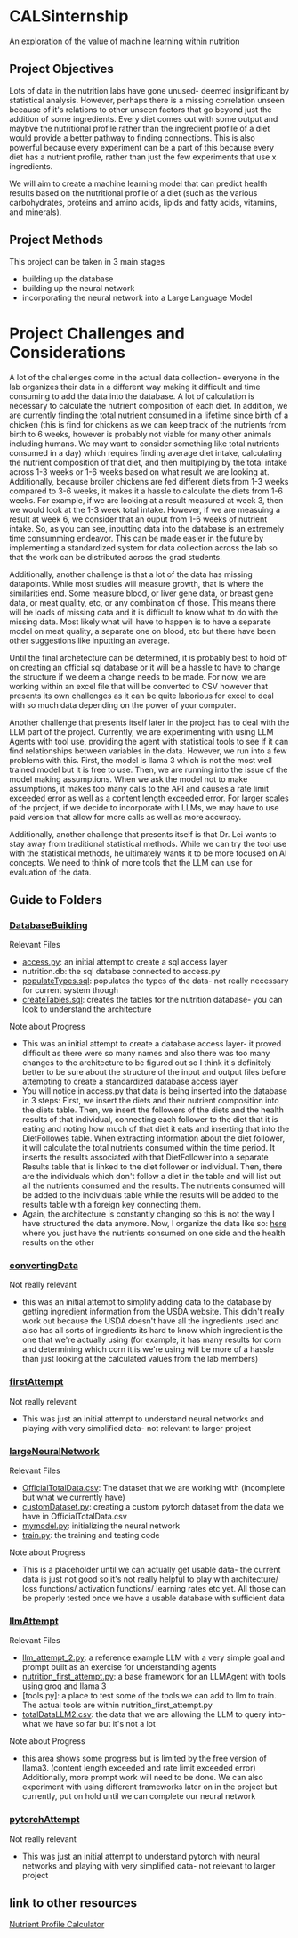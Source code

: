 # CALSinternship
An exploration of the value of machine learning within nutrition

## Project Objectives
Lots of data in the nutrition labs have gone unused- deemed insignificant by statistical analysis. However, perhaps there is a missing correlation unseen because of it's relations to other unseen factors that go beyond just the addition of some ingredients. Every diet comes out with some output and maybve the nutritional profile rather than the ingredient profile of a diet would provide a better pathway to finding connections. This is also powerful because every experiment can be a part of this because every diet has a nutrient profile, rather than just the few experiments that use x ingredients. 

We will aim to create a machine learning model that can predict health results based on the nutritional profile of a diet (such as the various carbohydrates, proteins and amino acids, lipids and fatty acids, vitamins, and minerals).

## Project Methods
This project can be taken in 3 main stages 
- building up the database
- building up the neural network
- incorporating the neural network into a Large Language Model

# Project Challenges and Considerations 
A lot of the challenges come in the actual data collection- everyone in the lab organizes their data in a different way making it difficult and time consuming to add the data into the database. A lot of calculation is necessary to calculate the nutrient composition of each diet. In addition, we are currently finding the total nutrient consumed in a lifetime since birth of a chicken (this is find for chickens as we can keep track of the nutrients from birth to 6 weeks, however is probably not viable for many other animals including humans. We may want to consider something like total nutrients consumed in a day) which requires finding average diet intake, calculating the nutrient composition of that diet, and then multiplying by the total intake across 1-3 weeks or 1-6 weeks based on what result we are looking at. Additionally, because broiler chickens are fed different diets from 1-3 weeks compared to 3-6 weeks, it makes it a hassle to calculate the diets from 1-6 weeks. For example, if we are looking at a result measured at week 3, then we would look at the 1-3 week total intake. However, if we are measuing a result at week 6, we consider that an ouput from 1-6 weeks of nutrient intake. So, as you can see, inputting data into the database is an extremely time consumming endeavor. This can be made easier in the future by implementing a standardized system for data collection across the lab so that the work can be distributed across the grad students.

Additionally, another challenge is that a lot of the data has missing datapoints. While most studies will measure growth, that is where the similarities end. Some measure blood, or liver gene data, or breast gene data, or meat quality, etc, or any combination of those. This means there will be loads of missing data and it is difficult to know what to do with the missing data. Most likely what will have to happen is to have a separate model on meat quality, a separate one on blood, etc but there have been other suggestions like inputting an average.

Until the final archetecture can be determined, it is probably best to hold off on creating an official sql database or it will be a hassle to have to change the structure if we deem a change needs to be made. For now, we are working within an excel file that will be converted to CSV however that presents its own challenges as it can be quite laborious for excel to deal with so much data depending on the power of your computer. 

Another challenge that presents itself later in the project has to deal with the LLM part of the project. Currently, we are experimenting with using LLM Agents with tool use, providing the agent with statistical tools to see if it can find relationships between variables in the data. However, we run into a few problems with this. First, the model is llama 3 which is not the most well trained model but it is free to use. Then, we are running into the issue of the model making assumptions. When we ask the model not to make assumptions, it makes too many calls to the API and causes a rate limit exceeded error as well as a content length exceeded error. For larger scales of the project, if we decide to incorporate with LLMs, we may have to use paid version that allow for more calls as well as more accuracy. 

Additionally, another challenge that presents itself is that Dr. Lei wants to stay away from traditional statistical methods. While we can try the tool use with the statistical methods, he ultimately wants it to be more focused on AI concepts. We need to think of more tools that the LLM can use for evaluation of the data.

## Guide to Folders
### [DatabaseBuilding](./DatabaseBuilding)
Relevant Files 
- [access.py](./DatabaseBuilding/access.py): an initial attempt to create a sql access layer
- nutrition.db: the sql database connected to access.py
- [populateTypes.sql](./DatabaseBuilding/populateTypes.sql): populates the types of the data- not really necessary for current system though
- [createTables.sql](./DatabaseBuilding/createTables.sql): creates the tables for the nutrition database- you can look to understand the architecture

Note about Progress
- This was an initial attempt to create a database access layer- it proved difficult as there were so many names and also there was too many changes to the architecture to be figured out so I think it's definitely better to be sure about the structure of the input and output files before attempting to create a standardized database access layer
- You will notice in access.py that data is being inserted into the database in 3 steps: First, we insert the diets and their nutrient composition into the diets table. Then, we insert the followers of the diets and the health results of that individual, connecting each follower to the diet that it is eating and noting how much of that diet it eats and inserting that into the DietFollowes table. When extracting information about the diet follower, it will calculate the total nutrients consumed within the time period. It inserts the results associated with that DietFollower into a separate Results table that is linked to the diet follower or individual. Then, there are the individuals which don't follow a diet in the table and will list out all the nutrients consumed and the results. The nutrients consumed will be added to the individuals table while the results will be added to the results table with a foreign key connecting them.
- Again, the architecture is constantly changing so this is not the way I have structured the data anymore. Now, I organize the data like so: [here](https://1drv.ms/x/s!AhTsi-CmQfC04B1ZdRpoXWDRYoeZ?e=6JYybi) where you just have the nutrients consumed on one side and the health results on the other

### [convertingData](./convertingData)
Not really relevant
- this was an initial attempt to simplify adding data to the database by getting ingredient information from the USDA website. This didn't really work out because the USDA doesn't have all the ingredients used and also has all sorts of ingredients its hard to know which ingredient is the one that we're actually using (for example, it has many results for corn and determining which corn it is we're using will be more of a hassle than just looking at the calculated values from the lab members)

### [firstAttempt](./firstAttempt)
Not really relevant 
- This was just an initial attempt to understand neural networks and playing with very simplified data- not relevant to larger project

### [largeNeuralNetwork](./largeNeuralNetwork)
Relevant Files 
- [OfficialTotalData.csv](./largeNeuralNetwork/OfficialTotalData.csv): The dataset that we are working with (incomplete but what we currently have)
- [customDataset.py](./largeNeuralNetwork/customDataset.py): creating a custom pytorch dataset from the data we have in OfficialTotalData.csv
- [mymodel.py](./largeNeuralNetwork/mymodel.py): initializing the neural network
- [train.py](./largeNeuralNetwork/train.py): the training and testing code

Note about Progress 
- This is a placeholder until we can actually get usable data- the current data is just not good so it's not really helpful to play with architecture/ loss functions/ activation functions/ learning rates etc yet. All those can be properly tested once we have a usable database with sufficient data

### [llmAttempt](./llmAttempt)
Relevant Files
- [llm_attempt_2.py](./llmAttempt/llm_attempt_2.py): a reference example LLM with a very simple goal and prompt built as an exercise for understanding agents
- [nutrition_first_attempt.py](./llmAttempt/nutrition_first_attempt.py): a base framework for an LLMAgent with tools using groq and llama 3
- [tools.py]: a place to test some of the tools we can add to llm to train. The actual tools are within nutrition_first_attempt.py
- [totalDataLLM2.csv](./llmAttempt/totalDataLLM2.py): the data that we are allowing the LLM to query into- what we have so far but it's not a lot

Note about Progress 
- this area shows some progress but is limited by the free version of llama3. (content length exceeded and rate limit exceeded error) Additionally, more prompt work will need to be done. We can also experiment with using different frameworks later on in the project but currently, put on hold until we can complete our neural network

### [pytorchAttempt](./pytorchAttempt)
Not really relevant 
- This was just an initial attempt to understand pytorch with neural networks and playing with very simplified data- not relevant to larger project

## link to other resources
[Nutrient Profile Calculator](https://1drv.ms/x/s!AhTsi-CmQfC04U-HmMr5EqZ26ZC4?e=bDB5xT&nav=MTVfe0IyNUNBOUQ1LTM5MkUtNEE0Ny04NjFGLTE5NjA1QjhDMkEwQX0)
